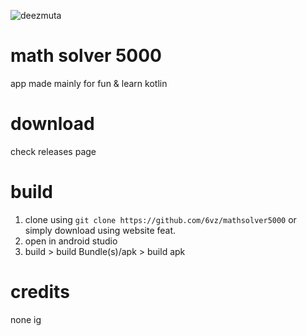 ![deezmuta](https://user-images.githubusercontent.com/92748380/202864250-7b554490-ebf0-4a62-ba22-7a1ce1043545.png)
# math solver 5000
app made mainly for fun & learn kotlin

# download
check releases page

# build
1. clone using `git clone https://github.com/6vz/mathsolver5000` or simply download using website feat.
2. open in android studio
3. build > build Bundle(s)/apk > build apk

# credits
none ig
